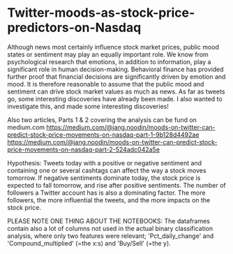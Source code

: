 # Twitter-moods-as-stock-price-predictors-on-Nasdaq
Although news most certainly influence stock market prices, public mood states or sentiment may play an equally important role. We know from psychological research that emotions, in addition to information, play a significant role in human decision-making. Behavioral finance has provided further proof that financial decisions are significantly driven by emotion and mood. It is therefore reasonable to assume that the public mood and sentiment can drive stock market values as much as news. As far as tweets go, some interesting discoveries have already been made. I also wanted to investigate this, and made some interesting discoveries!

Also two articles, Parts 1 & 2 covering the analysis can be fund on medium.com
https://medium.com/@jang.noodin/moods-on-twitter-can-predict-stock-price-movements-on-nasdaq-part-1-9b128d4492ae
https://medium.com/@jang.noodin/moods-on-twitter-can-predict-stock-price-movements-on-nasdaq-part-2-524adc042a5e

Hypothesis:
Tweets today with a positive or negative sentiment and containing one or several cashtags can affect the way a stock moves tomorrow. If negative sentiments dominate today, the stock price is expected to fall tomorrow, and rise after positive sentiments. The number of followers a Twitter account has is also a dominating factor. The more followers, the more influential the tweets, and the more impacts on the stock price.

PLEASE NOTE ONE THING ABOUT THE NOTEBOOKS: The dataframes contain also a lot of columns not used in the actual binary classification analysis, where only two features were relevant; 'Pct_daily_change' and 'Compound_multiplied' (=the x:s) and 'Buy/Sell' (=the y).
